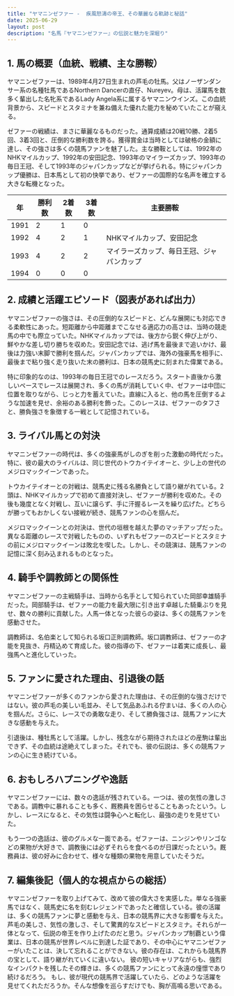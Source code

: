 ```yaml
---
title: "ヤマニンゼファー -  疾風怒濤の帝王、その華麗なる軌跡と秘話"
date: 2025-06-29
layout: post
description: "名馬『ヤマニンゼファー』の伝説と魅力を深堀り"
---
```


## 1. 馬の概要（血統、戦績、主な勝鞍）

ヤマニンゼファーは、1989年4月27日生まれの芦毛の牡馬。父はノーザンダンサー系の名種牡馬であるNorthern Dancerの直仔、Nureyev。母は、活躍馬を数多く輩出した名牝系であるLady Angela系に属するヤマニンウインズ。この血統背景から、スピードとスタミナを兼ね備えた優れた能力を秘めていたことが窺える。

ゼファーの戦績は、まさに華麗なるものだった。通算成績は20戦10勝、2着5回、3着3回と、圧倒的な勝利数を誇る。獲得賞金は当時としては破格の金額に達し、その強さは多くの競馬ファンを魅了した。主な勝鞍としては、1992年のNHKマイルカップ、1992年の安田記念、1993年のマイラーズカップ、1993年の毎日王冠、そして1993年のジャパンカップなどが挙げられる。特にジャパンカップ優勝は、日本馬として初の快挙であり、ゼファーの国際的な名声を確立する大きな転機となった。

| 年 | 勝利数 | 2着数 | 3着数 | 主要勝鞍 |
|---|---|---|---|---|
| 1991 | 2 | 1 | 0 |  |
| 1992 | 4 | 2 | 1 | NHKマイルカップ、安田記念 |
| 1993 | 4 | 2 | 2 | マイラーズカップ、毎日王冠、ジャパンカップ |
| 1994 | 0 | 0 | 0 |  |


## 2. 成績と活躍エピソード（図表があれば出力）

ヤマニンゼファーの強さは、その圧倒的なスピードと、どんな展開にも対応できる柔軟性にあった。短距離から中距離までこなせる適応力の高さは、当時の競走馬の中でも際立っていた。NHKマイルカップでは、後方から鋭く伸び上がり、鮮やかな差し切り勝ちを収めた。安田記念では、逃げ馬を最後まで追いかけ、最後は力強い末脚で勝利を掴んだ。ジャパンカップでは、海外の強豪馬を相手に、最後まで粘り強く走り抜いた末の勝利は、日本の競馬史に刻まれた偉業である。

特に印象的なのは、1993年の毎日王冠でのレースだろう。スタート直後から激しいペースでレースは展開され、多くの馬が消耗していく中、ゼファーは中団に位置を取りながら、じっと力を蓄えていた。直線に入ると、他の馬を圧倒するような加速を見せ、余裕のある勝利を飾った。このレースは、ゼファーのタフさと、勝負強さを象徴する一戦として記憶されている。


## 3. ライバル馬との対決

ヤマニンゼファーの時代は、多くの強豪馬がしのぎを削った激動の時代だった。特に、彼の最大のライバルは、同じ世代のトウカイテイオーと、少し上の世代のメジロマックイーンであった。

トウカイテイオーとの対戦は、競馬史に残る名勝負として語り継がれている。2頭は、NHKマイルカップで初めて直接対決し、ゼファーが勝利を収めた。その後も幾度となく対戦し、互いに譲らず、手に汗握るレースを繰り広げた。どちらが勝ってもおかしくない接戦が続き、競馬ファンの心を掴んだ。

メジロマックイーンとの対決は、世代の垣根を越えた夢のマッチアップだった。異なる距離のレースで対戦したものの、いずれもゼファーのスピードとスタミナの前にメジロマックイーンは敗北を喫した。しかし、その競演は、競馬ファンの記憶に深く刻み込まれるものとなった。


## 4. 騎手や調教師との関係性

ヤマニンゼファーの主戦騎手は、当時から名手として知られていた岡部幸雄騎手だった。岡部騎手は、ゼファーの能力を最大限に引き出す卓越した騎乗ぶりを見せ、数々の勝利に貢献した。人馬一体となった彼らの姿は、多くの競馬ファンを感動させた。

調教師は、名伯楽として知られる坂口正則調教師。坂口調教師は、ゼファーの才能を見抜き、丹精込めて育成した。彼の指導の下、ゼファーは着実に成長し、最強馬へと進化していった。


## 5. ファンに愛された理由、引退後の話

ヤマニンゼファーが多くのファンから愛された理由は、その圧倒的な強さだけではない。彼の芦毛の美しい毛並み、そして気品あふれる佇まいは、多くの人の心を掴んだ。さらに、レースでの勇敢な走り、そして勝負強さは、競馬ファンに大きな感動を与えた。

引退後は、種牡馬として活躍。しかし、残念ながら期待されたほどの産駒は輩出できず、その血統は途絶えてしまった。それでも、彼の伝説は、多くの競馬ファンの心に生き続けている。


## 6. おもしろハプニングや逸話

ヤマニンゼファーには、数々の逸話が残されている。一つは、彼の気性の激しさである。調教中に暴れることも多く、厩務員を困らせることもあったという。しかし、レースになると、その気性は闘争心へと転化し、最強の走りを見せていた。

もう一つの逸話は、彼のグルメな一面である。ゼファーは、ニンジンやリンゴなどの果物が大好きで、調教後には必ずそれらを食べるのが日課だったという。厩務員は、彼の好みに合わせて、様々な種類の果物を用意していたそうだ。


## 7. 編集後記（個人的な視点からの総括）

ヤマニンゼファーを取り上げてみて、改めて彼の偉大さを実感した。単なる強豪馬ではなく、競馬史に名を刻むレジェンドであったと確信している。彼の活躍は、多くの競馬ファンに夢と感動を与え、日本の競馬界に大きな影響を与えた。芦毛の美しさ、気性の激しさ、そして驚異的なスピードとスタミナ。それらが一体となって、伝説の帝王を作り上げたのだと思う。ジャパンカップ制覇という偉業は、日本の競馬が世界レベルに到達した証であり、その中心にヤマニンゼファーがいたことは、決して忘れることができない。彼の存在は、これからも競馬界の宝として、語り継がれていくに違いない。  彼の短いキャリアながらも、強烈なインパクトを残したその輝きは、多くの競馬ファンにとって永遠の憧憬であり続けるだろう。  もし、彼が現代の競馬界で活躍していたら、どのような活躍を見せてくれただろうか。そんな想像を巡らすだけでも、胸が高鳴る思いである。
